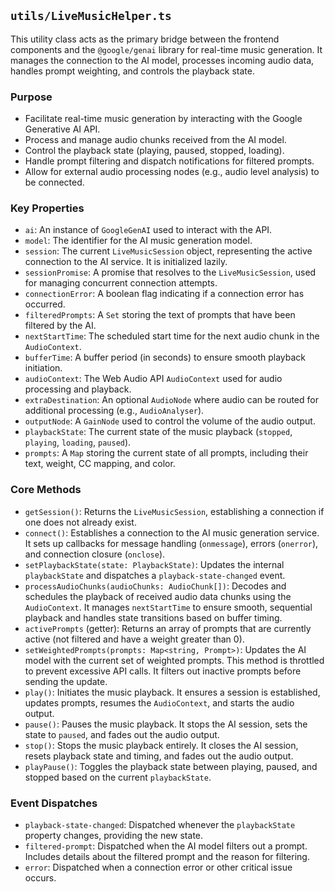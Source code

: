 ## `utils/LiveMusicHelper.ts`

This utility class acts as the primary bridge between the frontend components and the `@google/genai` library for real-time music generation. It manages the connection to the AI model, processes incoming audio data, handles prompt weighting, and controls the playback state.

### Purpose

- Facilitate real-time music generation by interacting with the Google Generative AI API.
- Process and manage audio chunks received from the AI model.
- Control the playback state (playing, paused, stopped, loading).
- Handle prompt filtering and dispatch notifications for filtered prompts.
- Allow for external audio processing nodes (e.g., audio level analysis) to be connected.

### Key Properties

*   `ai`: An instance of `GoogleGenAI` used to interact with the API.
*   `model`: The identifier for the AI music generation model.
*   `session`: The current `LiveMusicSession` object, representing the active connection to the AI service. It is initialized lazily.
*   `sessionPromise`: A promise that resolves to the `LiveMusicSession`, used for managing concurrent connection attempts.
*   `connectionError`: A boolean flag indicating if a connection error has occurred.
*   `filteredPrompts`: A `Set` storing the text of prompts that have been filtered by the AI.
*   `nextStartTime`: The scheduled start time for the next audio chunk in the `AudioContext`.
*   `bufferTime`: A buffer period (in seconds) to ensure smooth playback initiation.
*   `audioContext`: The Web Audio API `AudioContext` used for audio processing and playback.
*   `extraDestination`: An optional `AudioNode` where audio can be routed for additional processing (e.g., `AudioAnalyser`).
*   `outputNode`: A `GainNode` used to control the volume of the audio output.
*   `playbackState`: The current state of the music playback (`stopped`, `playing`, `loading`, `paused`).
*   `prompts`: A `Map` storing the current state of all prompts, including their text, weight, CC mapping, and color.

### Core Methods

*   `getSession()`: Returns the `LiveMusicSession`, establishing a connection if one does not already exist.
*   `connect()`: Establishes a connection to the AI music generation service. It sets up callbacks for message handling (`onmessage`), errors (`onerror`), and connection closure (`onclose`).
*   `setPlaybackState(state: PlaybackState)`: Updates the internal `playbackState` and dispatches a `playback-state-changed` event.
*   `processAudioChunks(audioChunks: AudioChunk[])`: Decodes and schedules the playback of received audio data chunks using the `AudioContext`. It manages `nextStartTime` to ensure smooth, sequential playback and handles state transitions based on buffer timing.
*   `activePrompts` (getter): Returns an array of prompts that are currently active (not filtered and have a weight greater than 0).
*   `setWeightedPrompts(prompts: Map<string, Prompt>)`: Updates the AI model with the current set of weighted prompts. This method is throttled to prevent excessive API calls. It filters out inactive prompts before sending the update.
*   `play()`: Initiates the music playback. It ensures a session is established, updates prompts, resumes the `AudioContext`, and starts the audio output.
*   `pause()`: Pauses the music playback. It stops the AI session, sets the state to `paused`, and fades out the audio output.
*   `stop()`: Stops the music playback entirely. It closes the AI session, resets playback state and timing, and fades out the audio output.
*   `playPause()`: Toggles the playback state between playing, paused, and stopped based on the current `playbackState`.

### Event Dispatches

*   `playback-state-changed`: Dispatched whenever the `playbackState` property changes, providing the new state.
*   `filtered-prompt`: Dispatched when the AI model filters out a prompt. Includes details about the filtered prompt and the reason for filtering.
*   `error`: Dispatched when a connection error or other critical issue occurs.
